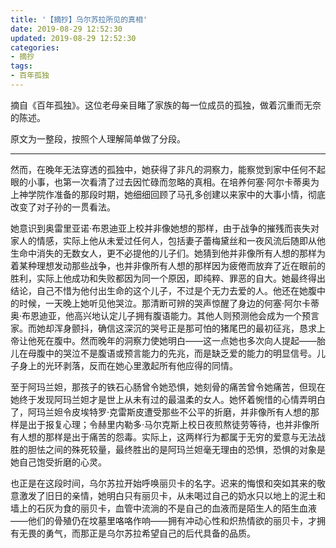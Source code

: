 ```yaml
---
title: '【摘抄】乌尔苏拉所见的真相'
date: 2019-08-29 12:52:30
updated: 2019-08-29 12:52:30
categories:
- 摘抄
tags:
- 百年孤独
---
```


摘自《百年孤独》。这位老母亲目睹了家族的每一位成员的孤独，做着沉重而无奈的陈述。

原文为一整段，按照个人理解简单做了分段。

<!--more-->
----
然而，在晚年无法穿透的孤独中，她获得了非凡的洞察力，能察觉到家中任何不起眼的小事，也第一次看清了过去因忙碌而忽略的真相。在培养何塞·阿尔卡蒂奥为上神学院作准备的那段时期，她细细回顾了马孔多创建以来家中的大事小情，彻底改变了对子孙的一贯看法。

她意识到奥雷里亚诺·布恩迪亚上校并非像她想的那样，由于战争的摧残而丧失对家人的情感，实际上他从未爱过任何人，包括妻子蕾梅黛丝和一夜风流后随即从他生命中消失的无数女人，更不必提他的儿子们。她猜到他并非像所有人想的那样为着某种理想发动那些战争，也并非像所有人想的那样因为疲倦而放弃了近在眼前的胜利，实际上他成功和失败都因为同一个原因，即纯粹、罪恶的自大。她最终得出结论，自己不惜为他付出生命的这个儿子，不过是个无力去爱的人。他还在她腹中的时候，一天晚上她听见他哭泣。那清断可辨的哭声惊醒了身边的何塞·阿尔卡蒂奥·布恩迪亚，他高兴地认定儿子拥有腹语能力。其他人则预测他会成为一个预言家。而她却浑身颤抖，确信这深沉的哭号正是那可怕的猪尾巴的最初征兆，恳求上帝让他死在腹中。然而晚年的洞察力使她明白——这一点她也多次向人提起——胎儿在母腹中的哭泣不是腹语或预言能力的先兆，而是缺乏爱的能力的明显信号。儿子身上的光环剥落，反而在她心里激起所有他应得的同情。

至于阿玛兰妲，那孩子的铁石心肠曾令她恐惧，她刻骨的痛苦曾令她痛苦，但现在她终于发现阿玛兰妲才是世上从未有过的最温柔的女人。她怀着惋惜的心情弄明白了，阿玛兰妲令皮埃特罗·克雷斯皮遭受那些不公平的折磨，并非像所有人想的那样是出于报复心理；令赫里内勒多·马尔克斯上校日夜煎熬徒劳等待，也并非像所有人想的那样是出于痛苦的怨毒。实际上，这两样行为都属于无穷的爱意与无法战胜的胆怯之间的殊死较量，最终胜出的是阿玛兰妲毫无理由的恐惧，恐惧的对象是她自己饱受折磨的心灵。

也正是在这段时间，乌尔苏拉开始呼唤丽贝卡的名字。迟来的悔恨和突如其来的敬意激发了旧日的亲情，她明白只有丽贝卡，从未喝过自己的奶水只以地上的泥土和墙上的石灰为食的丽贝卡，血管中流淌的不是自己的血液而是陌生人的陌生血液——他们的骨殖仍在坟墓里咯咯作响——拥有冲动心性和炽热情欲的丽贝卡，才拥有无畏的勇气，而那正是乌尔苏拉希望自己的后代具备的品质。
